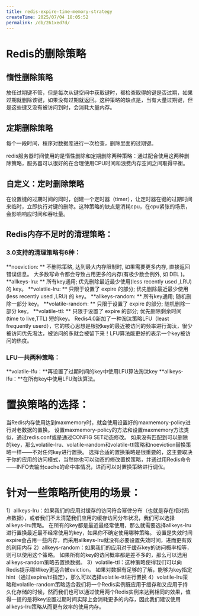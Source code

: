 ```yaml
---
title: redis-expire-time-memory-strategy
createTime: 2025/07/04 18:05:52
permalink: /db/261xed7d/
---
```

# Redis的删除策略

## 惰性删除策略
放任过期键不管，但是每次从键空间中获取键时，都检查取得的键是否过期，如果过期就删除该键，如果没有过期就返回。这种策略的缺点是，当有大量过期键，但是这些键又没有被访问到时，会消耗大量内存。
## 定期删除策略
每个一段时间，程序对数据库进行一次检查，删除里面的过期键。

redis服务器时间使用的是惰性删除和定期删除两种策略：通过配合使用这两种删除策略，服务器可以很好的在合理使用CPU时间和浪费内存空间之间取得平衡。
## 自定义：定时删除策略
在设置键的过期时间的同时，创建一个定时器（timer），让定时器在键的过期时间来临时，立即执行对键的删除。这种策略的缺点是消耗cpu，在cpu紧张的场景，会影响响应时间和吞吐量。


## Redis内存不足时的清理策略：
### 3.0支持的清理策略有6种：
**noeviction: ** 不删除策略, 达到最大内存限制时, 如果需要更多内存, 直接返回错误信息。 大多数写命令都会导致占用更多的内存(有极少数会例外, 如 DEL )。
**allkeys-lru: ** 所有key通用; 优先删除最近最少使用(less recently used ,LRU) 的 key。
**volatile-lru: ** 只限于设置了 expire 的部分; 优先删除最近最少使用(less recently used ,LRU) 的 key。
**allkeys-random: ** 所有key通用; 随机删除一部分 key。
**volatile-random: ** 只限于设置了 expire 的部分; 随机删除一部分 key。
**volatile-ttl: ** 只限于设置了 expire 的部分; 优先删除剩余时间(time to live,TTL) 短的key。
Redis4.0新加了一种淘汰策略LFU（least frequently userd），它的核心思想是根据key的最近被访问的频率进行淘汰，很少被访问优先淘汰，被访问的多就会被留下来！LFU算法能更好的表示一个key被访问的热度。
### LFU一共两种策略：
**volatile-lfu：**再设置了过期时间的key中使用LFU算法淘汰key
**allkeys-lfu：**在所有key中使用LFU淘汰算法。


# 置换策略的选择：

当Redis内存使用达到maxmemory时，就会使用设置好的maxmemory-policy进行对老数据的置换。
设置maxmemory-policy的方法和设置maxmemory方法类似，通过redis.conf或是通过CONFIG SET动态修改。
如果没有匹配到可以删除的key，那么volatile-lru、volatile-random和volatile-ttl策略和noeviction替换策略一样——不对任何key进行置换。
选择合适的置换策略是很重要的，这主要取决于你的应用的访问模式，当然你也可以动态的修改置换策略，并通过用Redis命令——INFO去输出cache的命中率情况，进而可以对置换策略进行调优。

# 针对一些策略所使用的场景：
1）allkeys-lru：如果我们的应用对缓存的访问符合幂律分布（也就是存在相对热点数据），或者我们不太清楚我们应用的缓存访问分布状况，我们可以选择allkeys-lru策略。
在所有的key都是最近最经常使用，那么就需要选择allkeys-lru进行置换最近最不经常使用的key，如果你不确定使用哪种策略。
设置是失效时间expire会占用一些内存，而采用allkeys-lru就没有必要设置失效时间，进而更有效的利用内存
2）allkeys-random：如果我们的应用对于缓存key的访问概率相等，则可以使用这个策略。
如果所有的key的访问概率都是差不多的，那么可以选用allkeys-random策略去置换数据。
3）volatile-ttl：这种策略使得我们可以向Redis提示哪些key更适合被eviction。
如果对数据有足够的了解，能够为key指定hint（通过expire/ttl指定），那么可以选择volatile-ttl进行置换
4）volatile-lru策略和volatile-random策略适合我们将一个Redis实例既应用于缓存和又应用于持久化存储的时候，然而我们也可以通过使用两个Redis实例来达到相同的效果，值得一提的是将key设置过期时间实际上会消耗更多的内存，因此我们建议使用allkeys-lru策略从而更有效率的使用内存。